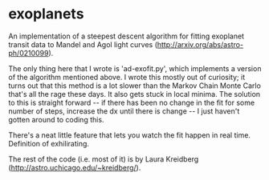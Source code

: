 # exoplanets
An implementation of a steepest descent algorithm for fitting exoplanet transit data to Mandel and Agol light curves
(http://arxiv.org/abs/astro-ph/0210099).

The only thing here that I wrote is 'ad-exofit.py', which implements a version of the algorithm mentioned above.
I wrote this mostly out of curiosity; it turns out that this method is a lot slower than the Markov Chain Monte
Carlo that's all the rage these days.  It also gets stuck in local minima.  The solution to this is straight forward
-- if there has been no change in the fit for some number of steps, increase the dx until there is change -- I just
haven't gotten around to coding this.

There's a neat little feature that lets you watch the fit happen in real time.
Definition of exhilirating.

The rest of the code (i.e. most of it) is by Laura Kreidberg (http://astro.uchicago.edu/~kreidberg/).
